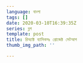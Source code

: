 ```yaml
---
language: বাংলা
tags: []
date: 2020-03-10T16:39:35Z
series: ব্লগ
template: post
title: রিঅ্যাক্ট ব্যাসিকসঃ প্রোজেক্ট সেটআপ
thumb_img_path: ''

---
```

